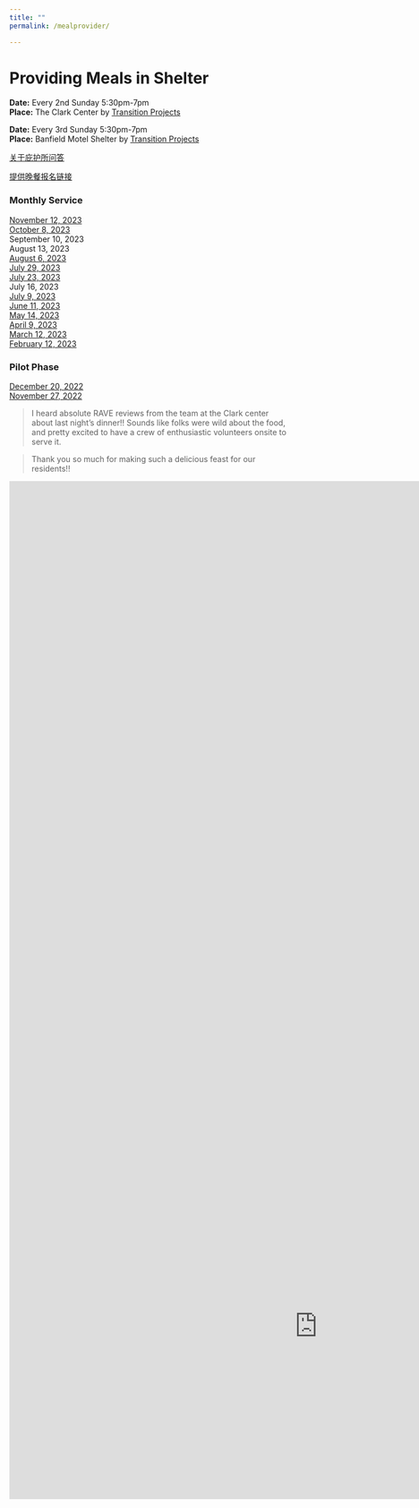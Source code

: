 ```yaml
---
title: ""
permalink: /mealprovider/

---
```


# Providing Meals in Shelter

**Date:** Every 2nd Sunday 5:30pm-7pm  
**Place:** The Clark Center by [Transition Projects](https://www.tprojects.org/)  

**Date:** Every 3rd Sunday 5:30pm-7pm  
**Place:** Banfield Motel Shelter by [Transition Projects](https://www.tprojects.org/)  

[关于庇护所问答](https://www.tprojects.org/sites/default/files/2020-05/FAQ%20Clark%20Center%20May%202020.pdf)

[提供晚餐报名链接](https://signup.com/client/invitation2/secure/114701245205736806/false#/invitation)

### Monthly Service

[November 12, 2023](https://pdxchinese.org/providing_meal_at_shelter-nov2023/)  
[October 8, 2023](https://pdxchinese.org/providing_meal_at_shelter-oct2023/)  
September 10, 2023  
August 13, 2023  
[August 6, 2023](https://youtu.be/0hlQzDIgV0o)  
[July 29, 2023](https://youtu.be/2NEXMDdHx5w)  
[July 23, 2023](https://pdxchinese.org/providing_meal_at_shelter-jul2023/)  
July 16, 2023  
[July 9, 2023](https://pdxchinese.org/providing_meal_at_shelter-july2023/)  
[June 11, 2023](https://pdxchinese.org/providing_meal_at_shelter-june2023/)  
[May 14, 2023](https://pdxchinese.org/providing_meal_at_shelter-may2023/)  
[April 9, 2023](https://pdxchinese.org/providing_meal_at_shelter-apr2023/)  
[March 12, 2023](https://pdxchinese.org/providing_meal_at_shelter-mar2023/)  
[February 12, 2023](https://pdxchinese.org/providing_meal_at_shelter-feb2023/)  

### Pilot Phase

[December 20, 2022](https://pdxchinese.org/providing_meal_at_shelter-dec2022/)  
[November 27, 2022](https://pdxchinese.org/providing_meal_at_shelter-nov2022/)  

> I heard absolute RAVE reviews from the team at the Clark center about last night’s dinner!! Sounds like folks were wild about the food, and pretty excited to have a crew of enthusiastic volunteers onsite to serve it.

> Thank you so much for making such a delicious feast for our residents!!

<iframe width="2135" height="1200" src="https://www.youtube.com/embed/s28JTPxjvpw" title="Providing Meal at the Clark Center by High School Students" frameborder="0" allow="accelerometer; autoplay; clipboard-write; encrypted-media; gyroscope; picture-in-picture; web-share" allowfullscreen></iframe>

<br>

<iframe width="1100" height="619" src="https://www.youtube.com/embed/sARAXyYELSI" title="Oregon Chinese Coalition Volunteer Activity 11/27/22 | The Clark Center by Transition Projects" frameborder="0" allow="accelerometer; autoplay; clipboard-write; encrypted-media; gyroscope; picture-in-picture; web-share" allowfullscreen></iframe>
